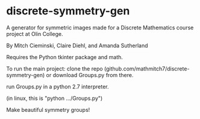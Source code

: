 # discrete-symmetry-gen
A generator for symmetric images made for a Discrete Mathematics course project at Olin College.

By Mitch Cieminski, Claire Diehl, and Amanda Sutherland

Requires the Python tkinter package and math.

To run the main project:
clone the repo (github.com/mathmitch7/discrete-symmetry-gen) or download Groups.py from there.

run Groups.py in a python 2.7 interpreter.

(in linux, this is "python .../Groups.py")

Make beautiful symmetry groups!
